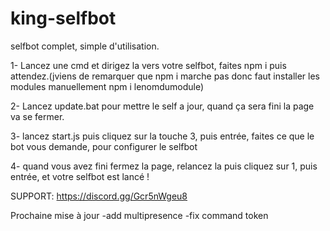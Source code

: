 # king-selfbot
selfbot complet, simple d'utilisation.

1- Lancez une cmd et dirigez la vers votre selfbot, faites npm i puis attendez.(jviens de remarquer que npm i marche pas donc faut installer les modules manuellement npm i lenomdumodule)

2- Lancez update.bat pour mettre le self a jour, quand ça sera fini la page va se fermer.

3- lancez start.js puis cliquez sur la touche 3, puis entrée, faites ce que le bot vous demande, pour configurer le selfbot

4- quand vous avez fini fermez la page, relancez la puis cliquez sur 1, puis entrée, et votre selfbot est lancé !


SUPPORT: https://discord.gg/Gcr5nWgeu8


Prochaine mise à jour
-add multipresence
-fix command token
